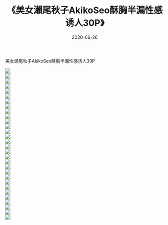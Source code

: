 ﻿---
layout: post
title:  《美女瀨尾秋子AkikoSeo酥胸半漏性感诱人30P》
date:   2020-06-26
img: http://pic.660000.xyz/1:/性感/2020/美女瀨尾秋子AkikoSeo酥胸半漏性感诱人30P/000.jpg
categories: [美女, 清纯, 唯美]
---

美女瀨尾秋子AkikoSeo酥胸半漏性感诱人30P

  ![](http://pic.660000.xyz/1:/性感/2020/美女瀨尾秋子AkikoSeo酥胸半漏性感诱人30P/001.jpg) <br> ![](http://pic.660000.xyz/1:/性感/2020/美女瀨尾秋子AkikoSeo酥胸半漏性感诱人30P/002.jpg) <br> ![](http://pic.660000.xyz/1:/性感/2020/美女瀨尾秋子AkikoSeo酥胸半漏性感诱人30P/003.jpg) <br> ![](http://pic.660000.xyz/1:/性感/2020/美女瀨尾秋子AkikoSeo酥胸半漏性感诱人30P/004.jpg) <br> ![](http://pic.660000.xyz/1:/性感/2020/美女瀨尾秋子AkikoSeo酥胸半漏性感诱人30P/005.jpg) <br> ![](http://pic.660000.xyz/1:/性感/2020/美女瀨尾秋子AkikoSeo酥胸半漏性感诱人30P/006.jpg) <br> ![](http://pic.660000.xyz/1:/性感/2020/美女瀨尾秋子AkikoSeo酥胸半漏性感诱人30P/007.jpg) <br> ![](http://pic.660000.xyz/1:/性感/2020/美女瀨尾秋子AkikoSeo酥胸半漏性感诱人30P/008.jpg) <br> ![](http://pic.660000.xyz/1:/性感/2020/美女瀨尾秋子AkikoSeo酥胸半漏性感诱人30P/009.jpg) <br> ![](http://pic.660000.xyz/1:/性感/2020/美女瀨尾秋子AkikoSeo酥胸半漏性感诱人30P/010.jpg) <br> ![](http://pic.660000.xyz/1:/性感/2020/美女瀨尾秋子AkikoSeo酥胸半漏性感诱人30P/011.jpg) <br> ![](http://pic.660000.xyz/1:/性感/2020/美女瀨尾秋子AkikoSeo酥胸半漏性感诱人30P/012.jpg) <br> ![](http://pic.660000.xyz/1:/性感/2020/美女瀨尾秋子AkikoSeo酥胸半漏性感诱人30P/013.jpg) <br> ![](http://pic.660000.xyz/1:/性感/2020/美女瀨尾秋子AkikoSeo酥胸半漏性感诱人30P/014.jpg) <br> ![](http://pic.660000.xyz/1:/性感/2020/美女瀨尾秋子AkikoSeo酥胸半漏性感诱人30P/015.jpg) <br> ![](http://pic.660000.xyz/1:/性感/2020/美女瀨尾秋子AkikoSeo酥胸半漏性感诱人30P/016.jpg) <br> ![](http://pic.660000.xyz/1:/性感/2020/美女瀨尾秋子AkikoSeo酥胸半漏性感诱人30P/017.jpg) <br> ![](http://pic.660000.xyz/1:/性感/2020/美女瀨尾秋子AkikoSeo酥胸半漏性感诱人30P/018.jpg) <br> ![](http://pic.660000.xyz/1:/性感/2020/美女瀨尾秋子AkikoSeo酥胸半漏性感诱人30P/019.jpg) <br> ![](http://pic.660000.xyz/1:/性感/2020/美女瀨尾秋子AkikoSeo酥胸半漏性感诱人30P/020.jpg) <br> ![](http://pic.660000.xyz/1:/性感/2020/美女瀨尾秋子AkikoSeo酥胸半漏性感诱人30P/021.jpg) <br> ![](http://pic.660000.xyz/1:/性感/2020/美女瀨尾秋子AkikoSeo酥胸半漏性感诱人30P/022.jpg) <br> ![](http://pic.660000.xyz/1:/性感/2020/美女瀨尾秋子AkikoSeo酥胸半漏性感诱人30P/023.jpg) <br> ![](http://pic.660000.xyz/1:/性感/2020/美女瀨尾秋子AkikoSeo酥胸半漏性感诱人30P/024.jpg) <br> ![](http://pic.660000.xyz/1:/性感/2020/美女瀨尾秋子AkikoSeo酥胸半漏性感诱人30P/025.jpg) <br> ![](http://pic.660000.xyz/1:/性感/2020/美女瀨尾秋子AkikoSeo酥胸半漏性感诱人30P/026.jpg) <br> ![](http://pic.660000.xyz/1:/性感/2020/美女瀨尾秋子AkikoSeo酥胸半漏性感诱人30P/027.jpg) <br> ![](http://pic.660000.xyz/1:/性感/2020/美女瀨尾秋子AkikoSeo酥胸半漏性感诱人30P/028.jpg) <br> ![](http://pic.660000.xyz/1:/性感/2020/美女瀨尾秋子AkikoSeo酥胸半漏性感诱人30P/029.jpg) <br> ![](http://pic.660000.xyz/1:/性感/2020/美女瀨尾秋子AkikoSeo酥胸半漏性感诱人30P/030.jpg) <br>